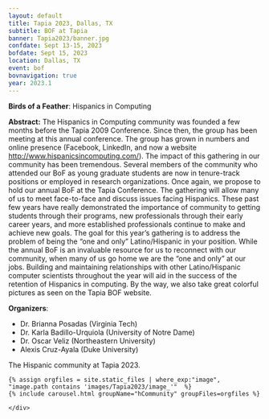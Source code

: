 ```yaml
---
layout: default
title: Tapia 2023, Dallas, TX
subtitle: BOF at Tapia
banner: Tapia2023/banner.jpg
confdate: Sept 13-15, 2023
bofdate: Sept 15, 2023
location: Dallas, TX
event: bof
bovnavigation: true
year: 2023.1
---
```



**Birds of a Feather**: Hispanics in Computing

**Abstract:**
The Hispanics in Computing community was founded a few months before the Tapia 2009 Conference. Since then, the group has been meeting at this annual conference. The group has grown in numbers and online presence (Facebook, LinkedIn, and now a website http://www.hispanicsincomputing.com/). The impact of this gathering in our community has been tremendous. Several members of the community who attended our BoF as young graduate students are now in tenure-track positions or employed in research organizations. Once again, we propose to hold our annual BoF at the Tapia Conference. The gathering will allow many of us to meet face-to-face and discuss issues facing Hispanics. These past few years have really demonstrated the importance of community to getting students through their programs, new professionals through their early career years, and more established professionals continue to make and achieve new goals. The goal for this year’s gathering is to address the problem of being the “one and only” Latino/Hispanic in your position. While the annual BoF is an invaluable resource for us to reconnect with our community, when many of us go home we are the “one and only” at our jobs. Building and maintaining relationships with other Latino/Hispanic computer scientists throughout the year will aid in the success of the retention of Hispanics in computing. By the way, we also take great colorful pictures as seen on the Tapia BOF website.

**Organizers**:

* Dr. Brianna Posadas (Virginia Tech)
* Dr. Karla Badillo-Urquiola (University of Notre Dame)
* Dr. Oscar Veliz (Northeastern University)
* Alexis Cruz-Ayala (Duke University)

<div class="row">
    <div class="col-md-4">
      <p>The Hispanic community at Tapia 2023.</p>
    </div>
    <div class="col-md-8">

    {% assign orgfiles = site.static_files | where_exp:"image", "image.path contains 'images/Tapia2023/image_'"  %}
    {% include carousel.html groupName="hCommunity" groupFiles=orgfiles %}

    </div>
</div>  <!-- row -->

